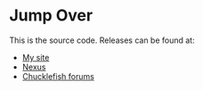 ﻿# Jump Over
This is the source code. Releases can be found at:
* [My site](http://spacechase0.com/mods/stardew-valley/jump-over/)
* [Nexus](http://www.nexusmods.com/stardewvalley/mods/1844/?)
* [Chucklefish forums](http://community.playstarbound.com/resources/jump-over/5190/)
